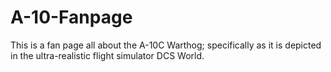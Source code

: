 # A-10-Fanpage

This is a fan page all about the A-10C Warthog; specifically as it is depicted in the ultra-realistic flight simulator DCS World.
